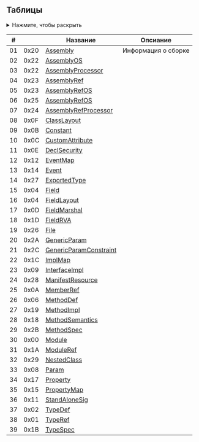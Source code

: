 ## Таблицы
<details>
   <summary>Нажмите, чтобы раскрыть</summary>
  
  - [ ] 0x00 Module 
  - [x] 0x01 TypeRef  
  - [ ] 0x02 TypeDef
  - [x] 0x03 -
  - [ ] 0x04 Field
  - [x] 0x05 -
  - [ ] 0x06 MethodDef
  - [x] 0x07 -
  - [ ] 0x08 Param
  - [ ] 0x09 InterfaceImpl
  - [ ] 0x0A MemberRef
  - [ ] 0x0B Constant
  - [ ] 0x0C CustomAttribute
  - [ ] 0x0D FieldMarshal
  - [ ] 0x0E DeclSecurity
  - [ ] 0x0F ClassLayout
  - [ ] 0x10 FieldLayout
  - [ ] 0x11 StandAloneSig
  - [ ] 0x12 EventMap
  - [ ] 0x13 -
  - [ ] 0x14 Event
  - [ ] 0x15 PropertyMap
  - [ ] 0x16 -
  - [ ] 0x17 Property
  - [ ] 0x18 MethodSemantics
  - [ ] 0x19 MethodImpl
  - [ ] 0x1A ModuleRef
  - [ ] 0x1B TypeSpec
  - [ ] 0x1C ImplMap
  - [ ] 0x1D FieldRVA
  - [ ] 0x1E -
  - [ ] 0x1F -
  - [ ] 0x20 Assembly
  - [ ] 0x21 AssemblyProcessor
  - [ ] 0x22 AssemblyOS
  - [ ] 0x23 AssemblyRef
  - [ ] 0x24 AssemblyRefProcessor
  - [ ] 0x25 AssemblyRefOS
  - [ ] 0x26 File
  - [ ] 0x27 ExportedType
  - [ ] 0x28 ManifestResource
  - [ ] 0x29 NestedClass
  - [ ] 0x2A GenericParam
  - [ ] 0x2B MethodSpec
  - [ ] 0x2C GenericParamConstraint
</details>


|# |    | Название                         |Опсиание            |
|--|----|----------------------------------|--------------------|
|01|0x20|[Assembly](Assembly.md)               |Информация о сборке |
|02|0x22|[AssemblyOS](http://)             |                    |
|03|0x22|[AssemblyProcessor](http://)      |                    |
|04|0x23|[AssemblyRef](http://)            |                    |
|05|0x23|[AssemblyRefOS](http://)          |                    |
|06|0x25|[AssemblyRefOS](http://)          |                    |
|07|0x24|[AssemblyRefProcessor](http://)   |                    |
|08|0x0F|[ClassLayout](http://)            |                    |
|09|0x0B|[Constant](http://)               |                    |
|10|0x0C|[CustomAttribute](http://)        |                    |
|11|0x0E|[DeclSecurity](http://)           |                    |
|12|0x12|[EventMap](http://)               |                    |
|13|0x14|[Event](http://)                  |                    |
|14|0x27|[ExportedType](http://)           |                    |
|15|0x04|[Field](http://)                  |                    |
|16|0x04|[FieldLayout](http://)            |                    |
|17|0x0D|[FieldMarshal](http://)           |                    |
|18|0x1D|[FieldRVA](http://)               |                    |
|19|0x26|[File](http://)                   |                    |
|20|0x2A|[GenericParam](http://)           |                    |
|21|0x2C|[GenericParamConstraint](http://) |                    |
|22|0x1C|[ImplMap](http://)                |                    |
|23|0x09|[InterfaceImpl](http://)          |                    |
|24|0x28|[ManifestResource](http://)       |                    |
|25|0x0A|[MemberRef](http://)              |                    |
|26|0x06|[MethodDef](http://)              |                    |
|27|0x19|[MethodImpl](http://)             |                    |
|28|0x18|[MethodSemantics](http://)        |                    |
|29|0x2B|[MethodSpec](http://)             |                    |
|30|0x00|[Module](http://)                 |                    |
|31|0x1A|[ModuleRef](http://)              |                    |
|32|0x29|[NestedClass](http://)            |                    |
|33|0x08|[Param](http://)                  |                    |
|34|0x17|[Property](http://)               |                    |
|35|0x15|[PropertyMap](http://)            |                    |
|36|0x11|[StandAloneSig](http://)          |                    |
|37|0x02|[TypeDef](http://)                |                    |
|38|0x01|[TypeRef](http://)                |                    |
|39|0x1B|[TypeSpec](http://)               |                    |
